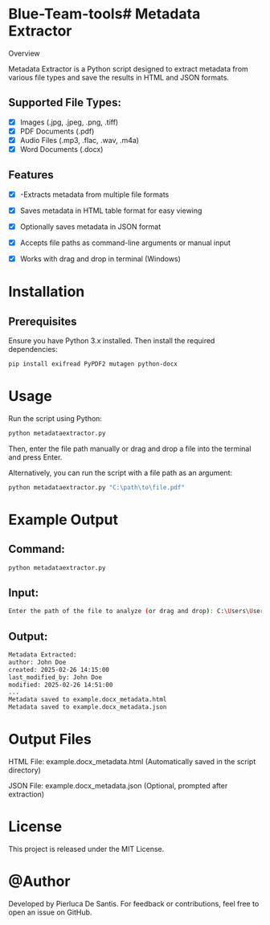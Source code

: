 # Blue-Team-tools# Metadata Extractor

Overview

Metadata Extractor is a Python script designed to extract metadata from various file types and save the results in HTML and JSON formats.

## Supported File Types: 
- [X] Images (.jpg, .jpeg, .png, .tiff)
- [X] PDF Documents (.pdf)
- [X] Audio Files (.mp3, .flac, .wav, .m4a)
- [X] Word Documents (.docx)

## Features


- [X] -Extracts metadata from multiple file formats

- [X] Saves metadata in HTML table format for easy viewing

- [X] Optionally saves metadata in JSON format

- [X] Accepts file paths as command-line arguments or manual input

- [X] Works with drag and drop in terminal (Windows)

# Installation
## Prerequisites
Ensure you have Python 3.x installed. Then install the required dependencies:
  ```bash
  pip install exifread PyPDF2 mutagen python-docx
 ```

# Usage

Run the script using Python:
```bash
python metadataextractor.py
```
Then, enter the file path manually or drag and drop a file into the terminal and press Enter.

Alternatively, you can run the script with a file path as an argument:
```bash
python metadataextractor.py "C:\path\to\file.pdf"
```

# Example Output

## Command:
```bash
python metadataextractor.py
```

## Input:
```bash
Enter the path of the file to analyze (or drag and drop): C:\Users\User\Documents\example.docx
```
## Output:
```bash
Metadata Extracted:
author: John Doe
created: 2025-02-26 14:15:00
last_modified_by: John Doe
modified: 2025-02-26 14:51:00
...
Metadata saved to example.docx_metadata.html
Metadata saved to example.docx_metadata.json
```

# Output Files

HTML File: example.docx_metadata.html (Automatically saved in the script directory)

JSON File: example.docx_metadata.json (Optional, prompted after extraction)

# License
This project is released under the MIT License.

# @Author
Developed by Pierluca De Santis.
For feedback or contributions, feel free to open an issue on GitHub.
